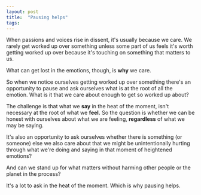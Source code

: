 ```yaml
---
layout: post
title:  "Pausing helps"
tags: 
---
```


When passions and voices rise in dissent, it's usually because we care. We rarely get worked up over something unless some part of us feels it's worth getting worked up over because it's touching on something that matters to us.

What can get lost in the emotions, though, is **why** we care.

So when we notice ourselves getting worked up over something there's an opportunity to pause and ask ourselves what is at the root of all the emotion. What is it that we care about enough to get so worked up about?

The challenge is that what we **say** in the heat of the moment, isn't necessary at the root of what we **feel.** So the question is whether we can be honest with ourselves about what we are feeling, **regardless** of what we may be saying.

It's also an opportunity to ask ourselves whether there is something (or someone) else we also care about that we might be unintentionally hurting through what we're doing and saying in that moment of heightened emotions?

And can we stand up for what matters without harming other people or the planet in the process?

It's a lot to ask in the heat of the moment. Which is why pausing helps.